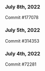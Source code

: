 ### July 8th, 2022

Commit #177078

### July 5th, 2022

Commit #314353


### July 4th, 2022

Commit #72281
